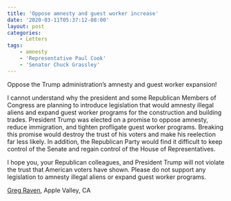 ```yaml
---
title: 'Oppose amnesty and guest worker increase'
date: '2020-03-11T05:37:12-08:00'
layout: post
categories:
    - Letters
tags:
    - amnesty
    - 'Representative Paul Cook'
    - 'Senator Chuck Grassley'
---
```


Oppose the Trump administration’s amnesty and guest worker expansion!

I cannot understand why the president and some Republican Members of Congress are planning to introduce legislation that would amnesty illegal aliens and expand guest worker programs for the construction and building trades. President Trump was elected on a promise to oppose amnesty, reduce immigration, and tighten profligate guest worker programs. Breaking this promise would destroy the trust of his voters and make his reelection far less likely. In addition, the Republican Party would find it difficult to keep control of the Senate and regain control of the House of Representatives.

I hope you, your Republican colleagues, and President Trump will not violate the trust that American voters have shown. Please do not support any legislation to amnesty illegal aliens or expand guest worker programs.

[Greg Raven](https://www.gregraven.org/), Apple Valley, CA
